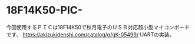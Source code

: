 # 18F14K50-PIC-
	
今回使用するＰＩＣは18F14K50で秋月電子のＵＳＢ対応超小型マイコンボードです、
https://akizukidenshi.com/catalog/g/gK-05499/
UARTの実装。
